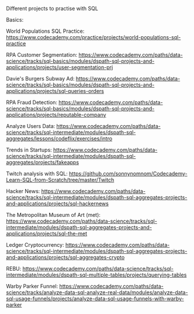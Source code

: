 Different projects to practise with SQL

Basics:

World Populations SQL Practice: https://www.codecademy.com/practice/projects/world-populations-sql-practice

RPA Customer Segmentation: https://www.codecademy.com/paths/data-science/tracks/sql-basics/modules/dspath-sql-projects-and-applications/projects/user-segmentation-prj

Davie's Burgers Subway Ad: https://www.codecademy.com/paths/data-science/tracks/sql-basics/modules/dspath-sql-projects-and-applications/projects/sql-queries-orders

RPA Fraud Detection: https://www.codecademy.com/paths/data-science/tracks/sql-basics/modules/dspath-sql-projects-and-applications/projects/reputable-company


Analyze Users Data: https://www.codecademy.com/paths/data-science/tracks/sql-intermediate/modules/dspath-sql-aggregates/lessons/codeflix/exercises/intro

Trends in Startups: https://www.codecademy.com/paths/data-science/tracks/sql-intermediate/modules/dspath-sql-aggregates/projects/fakeapps

Twitch analysis with SQL: https://github.com/sonnynomnom/Codecademy-Learn-SQL-from-Scratch/tree/master/Twitch

Hacker News: https://www.codecademy.com/paths/data-science/tracks/sql-intermediate/modules/dspath-sql-aggregates-projects-and-applications/projects/sql-hackernews

The Metropolitan Museum of Art (met): https://www.codecademy.com/paths/data-science/tracks/sql-intermediate/modules/dspath-sql-aggregates-projects-and-applications/projects/sql-the-met

Ledger Cryptocurrency: https://www.codecademy.com/paths/data-science/tracks/sql-intermediate/modules/dspath-sql-aggregates-projects-and-applications/projects/sql-aggregates-crypto

REBU: https://www.codecademy.com/paths/data-science/tracks/sql-intermediate/modules/dspath-sql-multiple-tables/projects/querying-tables

Warby Parker Funnel: https://www.codecademy.com/paths/data-science/tracks/analyze-data-sql-analyze-real-data/modules/analyze-data-sql-usage-funnels/projects/analyze-data-sql-usage-funnels-with-warby-parker